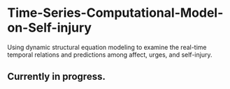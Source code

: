 # Time-Series-Computational-Model-on-Self-injury
Using dynamic structural equation modeling to examine the real-time temporal relations and predictions among affect, urges, and self-injury.


## Currently in progress.
